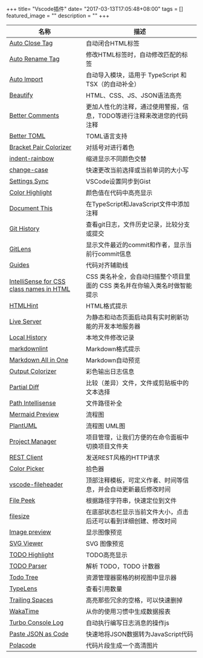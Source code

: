 +++
title= "Vscode插件"
date= "2017-03-13T17:05:48+08:00"
tags = []
featured_image = ""
description = ""
+++

|名称             |描述             |
|-----------------|-----------------|
|[Auto Close Tag](https://marketplace.visualstudio.com/items?itemName=formulahendry.auto-close-tag)|自动闭合HTML标签|
|[Auto Rename Tag](https://marketplace.visualstudio.com/items?itemName=formulahendry.auto-rename-tag)|修改HTML标签时，自动修改匹配的标签|
|[Auto Import](https://marketplace.visualstudio.com/items?itemName=steoates.autoimport)|自动导入模块，适用于 TypeScript 和 TSX（的自动补全）||
|[Beautify](https://marketplace.visualstudio.com/items?itemName=HookyQR.beautify)|HTML、CSS、JS、JSON语法高亮|
|[Better Comments](https://marketplace.visualstudio.com/items?itemName=aaron-bond.better-comments)|更加人性化的注释，通过使用警报，信息，TODO等进行注释来改进您的代码注释|
|[Better TOML](https://marketplace.visualstudio.com/items?itemName=bungcip.better-toml)|TOML语言支持|
|[Bracket Pair Colorizer](https://marketplace.visualstudio.com/items?itemName=CoenraadS.bracket-pair-colorizer)|对括号对进行着色|
|[indent-rainbow](https://marketplace.visualstudio.com/items?itemName=oderwat.indent-rainbow)|缩进显示不同颜色交替|
|[change-case](https://marketplace.visualstudio.com/items?itemName=wmaurer.change-case)|快速更改当前选择或当前单词的大小写|
|[Settings Sync](https://marketplace.visualstudio.com/items?itemName=Shan.code-settings-sync)|VSCode设置同步到Gist|
|[Color Highlight](https://marketplace.visualstudio.com/items?itemName=naumovs.color-highlight)|颜色值在代码中高亮显示|
|[Document This](https://marketplace.visualstudio.com/items?itemName=joelday.docthis)|在TypeScript和JavaScript文件中添加注释|
|[Git History](https://marketplace.visualstudio.com/items?itemName=donjayamanne.githistory)|查看git日志，文件历史记录，比较分支或提交|
|[GitLens](https://marketplace.visualstudio.com/items?itemName=eamodio.gitlens)|显示文件最近的commit和作者，显示当前行commit信息|
|[Guides](https://marketplace.visualstudio.com/items?itemName=spywhere.guides)|代码对齐辅助线|
|[IntelliSense for CSS class names in HTML](https://marketplace.visualstudio.com/items?itemName=Zignd.html-css-class-completion)|CSS 类名补全，会自动扫描整个项目里面的 CSS 类名并在你输入类名时做智能提示|
|[HTMLHint](https://marketplace.visualstudio.com/items?itemName=mkaufman.HTMLHint)|HTML格式提示|
|[Live Server](https://marketplace.visualstudio.com/items?itemName=ritwickdey.LiveServer)|为静态和动态页面启动具有实时刷新功能的开发本地服务器|
|[Local History](https://marketplace.visualstudio.com/items?itemName=xyz.local-history)|本地文件修改记录|
|[markdownlint](https://marketplace.visualstudio.com/items?itemName=DavidAnson.vscode-markdownlint)|Markdown格式提示|
|[Markdown All in One](https://marketplace.visualstudio.com/items?itemName=yzhang.markdown-all-in-one)|Markdown自动预览|
|[Output Colorizer](https://marketplace.visualstudio.com/items?itemName=IBM.output-colorizer)|彩色输出日志信息|
|[Partial Diff](https://marketplace.visualstudio.com/items?itemName=ryu1kn.partial-diff)|比较（差异）文件，文件或剪贴板中的文本选择|
|[Path Intellisense](https://marketplace.visualstudio.com/items?itemName=christian-kohler.path-intellisense)|文件路径补全|
|[Mermaid Preview](https://marketplace.visualstudio.com/items?itemName=vstirbu.vscode-mermaid-preview)|流程图|
|[PlantUML](https://marketplace.visualstudio.com/items?itemName=jebbs.plantuml)|流程图 UML图|
|[Project Manager](https://marketplace.visualstudio.com/items?itemName=alefragnani.project-manager)|项目管理，让我们方便的在命令面板中切换项目文件夹|
|[REST Client](https://marketplace.visualstudio.com/items?itemName=humao.rest-client)|发送REST风格的HTTP请求|
|[Color Picker](https://marketplace.visualstudio.com/items?itemName=anseki.vscode-color)|拾色器|
|[vscode-fileheader](https://marketplace.visualstudio.com/items?itemName=mikey.vscode-fileheader)|顶部注释模板，可定义作者、时间等信息，并会自动更新最后修改时间|
|[File Peek](https://marketplace.visualstudio.com/items?itemName=abierbaum.vscode-file-peek)|根据路径字符串，快速定位到文件|
|[filesize](https://marketplace.visualstudio.com/items?itemName=mkxml.vscode-filesize)|在底部状态栏显示当前文件大小，点击后还可以看到详细创建、修改时间|
|[Image preview](https://marketplace.visualstudio.com/items?itemName=kisstkondoros.vscode-gutter-preview)|显示图像预览|
|[SVG Viewer](https://marketplace.visualstudio.com/items?itemName=cssho.vscode-svgviewer)|SVG 图像预览|
|[TODO Highlight](https://marketplace.visualstudio.com/items?itemName=wayou.vscode-todo-highlight)|TODO高亮显示|
|[TODO Parser](https://marketplace.visualstudio.com/items?itemName=minhthai.vscode-todo-parser)|解析 TODO，TODO 计数器|
|[Todo Tree](https://marketplace.visualstudio.com/items?itemName=Gruntfuggly.todo-tree)|资源管理器窗格的树视图中显示器|
|[TypeLens](https://marketplace.visualstudio.com/items?itemName=kisstkondoros.typelens)|查看引用数量|
|[Trailing Spaces](https://marketplace.visualstudio.com/items?itemName=shardulm94.trailing-spaces)|高亮那些冗余的空格，可以快速删掉|
|[WakaTime](https://marketplace.visualstudio.com/items?itemName=WakaTime.vscode-wakatime)|从你的使用习惯中生成数据报表|
|[Turbo Console Log](https://marketplace.visualstudio.com/items?itemName=ChakrounAnas.turbo-console-log)|自动执行编写日志消息的操作js|
|[Paste JSON as Code](https://marketplace.visualstudio.com/items?itemName=quicktype.quicktype)|快速地将JSON数据转为JavaScript代码|
|[Polacode](https://marketplace.visualstudio.com/items?itemName=pnp.polacode)|代码片段生成一个高清图片|









